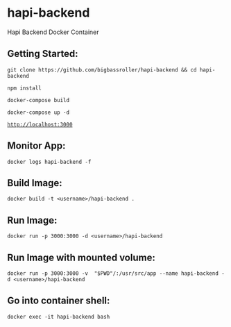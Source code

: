 # hapi-backend
Hapi Backend Docker Container

## Getting Started:

`git clone https://github.com/bigbassroller/hapi-backend && cd hapi-backend`

`npm install`

`docker-compose build`

`docker-compose up -d`

[`http://localhost:3000`](http://localhost:3000/)

## Monitor App:
`docker logs hapi-backend -f`
## Build Image:
`docker build -t <username>/hapi-backend .`
## Run Image:
`docker run -p 3000:3000 -d <username>/hapi-backend`
## Run Image with mounted volume:
`docker run -p 3000:3000 -v  "$PWD"/:/usr/src/app --name hapi-backend -d <username>/hapi-backend`
## Go into container shell:
`docker exec -it hapi-backend bash`
